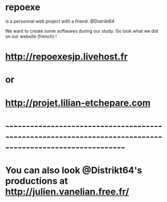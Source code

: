 # repoexe
is a personnal web project with a friend: @Distrikt64

We want to create some softwares during our study. Go look what we did on our website (french) !
# http://repoexesjp.livehost.fr
# or
# http://projet.lilian-etchepare.com
# 
# --------------------------------------------------------------------------------------------------------- #
# You can also look @Distrikt64's productions at http://julien.vanelian.free.fr/
